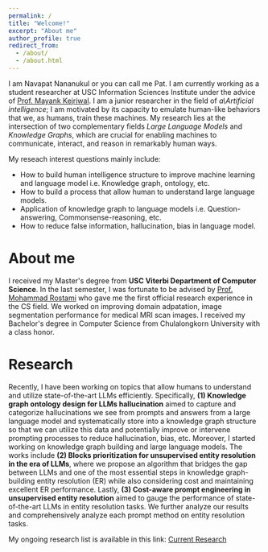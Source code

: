 ```yaml
---
permalink: /
title: "Welcome!"
excerpt: "About me"
author_profile: true
redirect_from: 
  - /about/
  - /about.html
---
```


I am Navapat Nananukul or you can call me Pat. I am currently working as a student researcher at USC Information Sciences Institute under the advice of [Prof. Mayank Kejriwal](https://viterbi.usc.edu/directory/faculty/Kejriwal/Mayank). I am a junior researcher in the field of _a\Artificial intelligence_; I am motivated by its capacity to emulate human-like behaviors that we, as humans, train these machines. My research lies at the intersection of two complementary fields _Large Language Models_ and _Knowledge Graphs_, which are crucial for enabling machines to communicate, interact, and reason in remarkably human ways.

My reseach interest questions mainly include:

- How to build human intelligence structure to improve machine learning and language model i.e. Knowledge graph, ontology, etc.
- How to build a process that allow human to understand large language models.
- Application of knowledge graph to language models i.e. Question-answering, Commonsense-reasoning, etc.
- How to reduce false information, hallucination, bias in language model.



About me
======

I received my Master's degree from **USC Viterbi Department of Computer Science**. In the last semester, I was fortunate to be advised by [Prof. Mohammad Rostami](https://viterbi.usc.edu/directory/faculty/Rostami/Mohammad) who gave me the first official research experience in the CS field. We worked on improving domain adpatation, image segmentation performance for medical MRI scan images. I received my Bachelor's degree in Computer Science from Chulalongkorn University with a class honor.

Research
======

Recently, I have been working on topics that allow humans to understand and utilize state-of-the-art LLMs efficiently. Specifically, **(1) Knowledge graph ontology design for LLMs hallucination** aimed to capture and categorize hallucinations we see from prompts and answers from a large language model and systematically store into a knowledge graph structure so that we can utilize this data and potentially improve or intervene prompting processes to reduce hallucination, bias, etc. Moreover, I started working on knowledge graph building and large language models. The works include **(2) Blocks prioritization for unsupervised entity resolution in the era of LLMs**, where we propose an algorithm that bridges the gap between LLMs and one of the most essential steps in knowledge graph-building entity resolution (ER) while also considering cost and maintaining excellent ER performance. Lastly, **(3) Cost-aware prompt engineering in unsupervised entity resolution** aimed to gauge the performance of state-of-the-art LLMs in entity resolution tasks. We further analyze our results and comprehensively analyze each prompt method on entity resolution tasks.

My ongoing research list is available in this link: [Current Research](https://navapatn.github.io/talks/)

